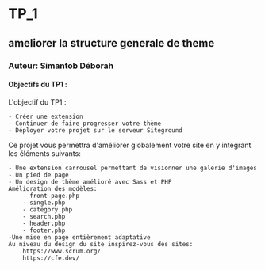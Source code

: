 # TP_1
## ameliorer la structure generale de theme
### Auteur: Simantob Déborah
#### Objectifs du TP1 :
L'objectif du TP1 :

    - Créer une extension
    - Continuer de faire progresser votre thème
    - Déployer votre projet sur le serveur Siteground

Ce projet vous permettra d'améliorer globalement votre site en y intégrant les éléments suivants:

    - Une extension carrousel permettant de visionner une galerie d'images
    - Un pied de page
    - Un design de thème amélioré avec Sass et PHP
    Amélioration des modèles:
        - front-page.php
        - single.php
        - category.php
        - search.php
        - header.php
        - footer.php
    -Une mise en page entièrement adaptative
    Au niveau du design du site inspirez-vous des sites:
        https://www.scrum.org/
        https://cfe.dev/
